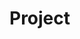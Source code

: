 # Project
<!DOCTYPE html>
<html>
<head>
<title>Fibonacci series Demo</title>
<script language="javascript">
var a=0,b=1,c,n,i;
n=parseInt(prompt("Enter limit for fibonacci series:",""));
document.write("<h2> Fibonacci series: </h2><br>");
document.write(a+" "+b+" "); 
for(i=2;i<n;i++)
{
c=a+b;
document.write(c+" ");
a=b;
b=c;
}
</script>
</head>
<body>
</body>
</html> 

 
